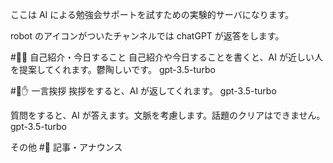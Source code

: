 ここは AI による勉強会サポートを試すための実験的サーバになります。

robot のアイコンがついたチャンネルでは chatGPT が返答をします。

#🤖🤝 自己紹介・今日すること
自己紹介や今日することを書くと、AI が近しい人を提案してくれます。鬱陶しいです。
gpt-3.5-turbo

#🤖✋ 一言挨拶
挨拶をすると、AI が返してくれます。
gpt-3.5-turbo

質問をすると、AI が答えます。文脈を考慮します。話題のクリアはできません。
gpt-3.5-turbo

その他
#👀 記事・アナウンス
